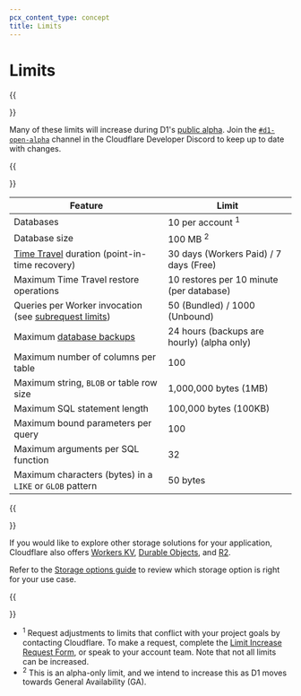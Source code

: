```yaml
---
pcx_content_type: concept
title: Limits
---
```


# Limits

{{<Aside type="note" heading="D1 is currently in alpha">}}

Many of these limits will increase during D1's [public alpha](/workers/platform/betas/). Join the [`#d1-open-alpha`](https://discord.gg/rrZXVVcKQF) channel in the Cloudflare Developer Discord to keep up to date with changes.

{{</Aside>}}

| Feature                                            | Limit                                        |
| -------------------------------------------------- | -------------------------------------------- | 
| Databases                                          | 10 per account <sup>1</sup>                  |
| Database size                                      | 100 MB <sup>2</sup>                          |
| [Time Travel](/d1/learning/time-travel/) duration (point-in-time recovery)      | 30 days (Workers Paid) / 7 days (Free)       |
| Maximum Time Travel restore operations             | 10 restores per 10 minute (per database)     |
| Queries per Worker invocation (see [subrequest limits](/workers/platform/limits/#how-many-subrequests-can-i-make))                      | 50 (Bundled) / 1000 (Unbound)
| Maximum [database backups](/d1/learning/backups/)  | 24 hours (backups are hourly) (alpha only)   |
| Maximum number of columns per table                | 100                                          |
| Maximum string, `BLOB` or table row size           | 1,000,000 bytes (1MB)                        |
| Maximum SQL statement length                       | 100,000 bytes (100KB)                        |
| Maximum bound parameters per query                 | 100                                          |
| Maximum arguments per SQL function                 | 32                                            |
| Maximum characters (bytes) in a `LIKE` or `GLOB` pattern | 50 bytes |

{{<Aside type="note">}}

If you would like to explore other storage solutions for your application, Cloudflare also offers [Workers KV](/workers/runtime-apis/kv/), [Durable Objects](/workers/runtime-apis/durable-objects/), and [R2](/r2/get-started/). 

Refer to the [Storage options guide](/workers/platform/storage-options/) to review which storage option is right for your use case.

{{</Aside>}}

* <sup>1</sup> Request adjustments to limits that conflict with your project goals by contacting Cloudflare. To make a request, complete the [Limit Increase Request Form](https://docs.google.com/forms/d/e/1FAIpQLSd_fwAVOboH9SlutMonzbhCxuuuOmiU1L_I5O2CFbXf_XXMRg/viewform), or speak to your account team. Note that not all limits can be increased.
* <sup>2</sup> This is an alpha-only limit, and we intend to increase this as D1 moves towards General Availability (GA).
